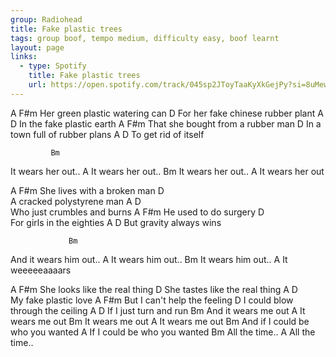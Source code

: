 ```yaml
---
group: Radiohead
title: Fake plastic trees
tags: group boof, tempo medium, difficulty easy, boof learnt
layout: page
links:
  - type: Spotify
    title: Fake plastic trees
    url: https://open.spotify.com/track/045sp2JToyTaaKyXkGejPy?si=8uMewWFMS5uee9ic-LxzcQ
---
```


A                            F#m
Her green plastic watering can 
                               D
For her fake chinese rubber plant
              A     D
In the fake plastic earth
A                               F#m 
That she bought from a rubber man
                            D 
In a town full of rubber plans
       A      D 
To get rid of itself
 
             Bm
It wears her out..
             A
It wears her out..
             Bm
It wears her out.. 
             A
It wears her out 
 
A                         F#m
She lives with a broken man 
                        D  
A cracked polystyrene man 
          A           D  
Who just crumbles and burns 
A                   F#m
He used to do surgery 
                      D  
For girls in the eighties 
            A      D 
But gravity always wins 
 
                 Bm 
And it wears him out.. 
             A
It wears him out.. 
             Bm
It wears him out.. 
      A 
It weeeeeaaaars 
 
A                            F#m
She looks like the real thing 
                           D
She tastes like the real thing 
          A     D    
My fake plastic love 
A                         F#m
But I can't help the feeling 
                             D
I could blow through the ceiling 
           A        D
If I just turn and run 
                Bm
And it wears me out 
            A
It wears me out 
            Bm
It wears me out 
            A 
It wears me out 
               Bm
And if I could be who you wanted 
           A
If I could be who you wanted 
       Bm
All the time.. 
       A
All the time..
 
 

